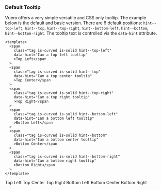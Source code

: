 ### Default Tooltip

Vuero offers a very simple versatile and CSS only tooltip.
The example below is the default and basic version.
There are 6 default positions: `hint--top-left`, `hint--top`,
`hint--top-right`, `hint--bottom-left`, `hint--bottom`, `hint--bottom-right`.
The tooltip text is controlled via the `data-hint` attribute.

<!--code-->

```vue
<template>
  <span
    class="tag is-curved is-solid hint--top-left"
    data-hint="Iam a top left tooltip"
    >Top Left</span
  >
  <span
    class="tag is-curved is-solid hint--top"
    data-hint="Iam a top center tooltip"
    >Top Center</span
  >
  <span
    class="tag is-curved is-solid hint--top-right"
    data-hint="Iam a top right tooltip"
    >Top Right</span
  >
  <span
    class="tag is-curved is-solid hint--bottom-left"
    data-hint="Iam a bottom left tooltip"
    >Bottom Left</span
  >
  <span
    class="tag is-curved is-solid hint--bottom"
    data-hint="Iam a bottom center tooltip"
    >Bottom Center</span
  >
  <span
    class="tag is-curved is-solid hint--bottom-right"
    data-hint="Iam a bottom right tooltip"
    >Bottom Right</span
  >
</template>
```

<!--/code-->

<!--Example-->

<div class="tags">
    <span
        class="tag is-curved is-solid hint--top-left"
        data-hint="Iam a top left tooltip"
        >Top Left</span
    >
    <span
        class="tag is-curved is-solid hint--top"
        data-hint="Iam a top center tooltip"
        >Top Center</span
    >
    <span
        class="tag is-curved is-solid hint--top-right"
        data-hint="Iam a top right tooltip"
        >Top Right</span
    >
    <span
        class="tag is-curved is-solid hint--bottom-left"
        data-hint="Iam a bottom left tooltip"
        >Bottom Left</span
    >
    <span
        class="tag is-curved is-solid hint--bottom"
        data-hint="Iam a bottom center tooltip"
        >Bottom Center</span
    >
    <span
        class="tag is-curved is-solid hint--bottom-right"
        data-hint="Iam a bottom right tooltip"
        >Bottom Right</span
    >
</div>

<!--/Example-->
